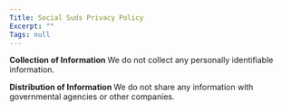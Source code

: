 ```yaml
---
Title: Social Suds Privacy Policy
Excerpt: ""
Tags: null
---
```

<strong>Collection of Information
</strong>We do not collect any personally identifiable information.

<strong>Distribution of Information
</strong>We do not share any information with governmental agencies or other companies.